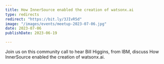 ```yaml
---
title: How InnerSource enabled the creation of watsonx.ai
type: redirects
redirect: "https://bit.ly/3JIvR5d"
image: "/images/events/meetup-2023-07-06.jpg"
date: 2023-07-06
publishDate: 2023-06-19

---
```


Join us on this community call to hear Bill Higgins, from IBM, discuss How InnerSource enabled the creation of watsonx.ai.

